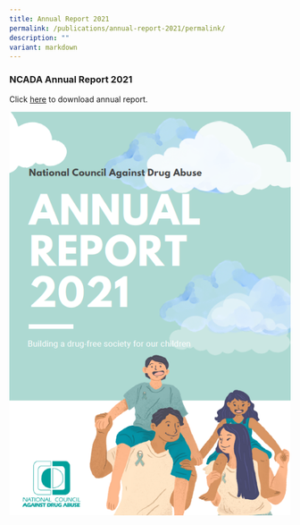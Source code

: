 ```yaml
---
title: Annual Report 2021
permalink: /publications/annual-report-2021/permalink/
description: ""
variant: markdown
---
```

### NCADA Annual Report 2021

Click [here](https://drive.google.com/file/d/1SEXhiwEurGR5mCP8h6oj-g8s7qSTIT6H/view?usp=share_link)  to download annual report.

![](/images/2AR2021%20Cover.png)
<br>

